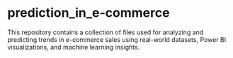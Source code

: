# prediction_in_e-commerce
This repository contains a collection of files used for analyzing and predicting trends in e-commerce sales using real-world datasets, Power BI visualizations, and machine learning insights.
